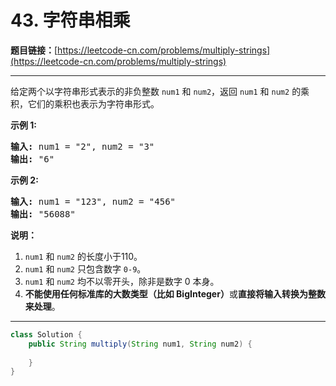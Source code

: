 # 43. 字符串相乘

**题目链接：**[https://leetcode-cn.com/problems/multiply-strings](https://leetcode-cn.com/problems/multiply-strings)

---

<div class="content__1Y2H">
 <div class="notranslate">
  <p>给定两个以字符串形式表示的非负整数&nbsp;<code>num1</code>&nbsp;和&nbsp;<code>num2</code>，返回&nbsp;<code>num1</code>&nbsp;和&nbsp;<code>num2</code>&nbsp;的乘积，它们的乘积也表示为字符串形式。</p> 
  <p><strong>示例 1:</strong></p> 
  <pre class="language-text"><strong>输入:</strong> num1 = "2", num2 = "3"
<strong>输出:</strong> "6"</pre> 
  <p><strong>示例&nbsp;2:</strong></p> 
  <pre class="language-text"><strong>输入:</strong> num1 = "123", num2 = "456"
<strong>输出:</strong> "56088"</pre> 
  <p><strong>说明：</strong></p> 
  <ol> 
   <li><code>num1</code>&nbsp;和&nbsp;<code>num2</code>&nbsp;的长度小于110。</li> 
   <li><code>num1</code> 和&nbsp;<code>num2</code> 只包含数字&nbsp;<code>0-9</code>。</li> 
   <li><code>num1</code> 和&nbsp;<code>num2</code>&nbsp;均不以零开头，除非是数字 0 本身。</li> 
   <li><strong>不能使用任何标准库的大数类型（比如 BigInteger）</strong>或<strong>直接将输入转换为整数来处理</strong>。</li> 
  </ol> 
 </div>
</div>

---

```java
class Solution {
    public String multiply(String num1, String num2) {
        
    }
}
```
